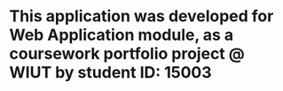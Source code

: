# This application was developed for Web Application module, as a coursework portfolio project @ WIUT by student ID: 15003